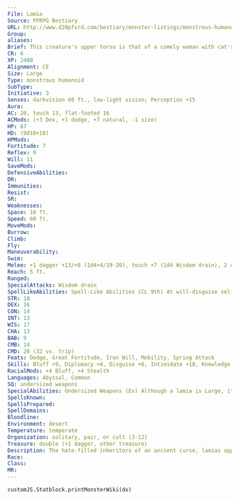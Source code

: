 ```yaml
---
File: Lamia
Source: PFRPG Bestiary
URL: http://www.d20pfsrd.com/bestiary/monster-listings/monstrous-humanoids/lamia
Group: 
aliases: 
Brief: This creature's upper torso is that of a comely woman with cat's eyes and sharp fangs, while her lower body is that of a lion.
CR: 6
XP: 2400
Alignment: CE
Size: Large
Type: monstrous humanoid
SubType: 
Initiative: 3
Senses: darkvision 60 ft., low-light vision; Perception +15
Aura: 
AC: 20, touch 13, flat-footed 16
ACMods: (+3 Dex, +1 dodge, +7 natural, -1 size)
HP: 67
HD: (9d10+18)
HPMods: 
Fortitude: 7
Reflex: 9
Will: 11
SaveMods: 
DefensiveAbilities: 
DR: 
Immunities: 
Resist: 
SR: 
Weaknesses: 
Space: 10 ft.
Speed: 60 ft.
MoveMods: 
Burrow: 
Climb: 
Fly: 
Maneuverability: 
Swim: 
Melee: +1 dagger +13/+8 (1d4+4/19-20), touch +7 (1d4 Wisdom drain), 2 claws +7 (1d4+2)
Reach: 5 ft.
Ranged: 
SpecialAttacks: Wisdom drain
SpellLikeAbilities: Spell-Like Abilities (CL 9th) At will-disguise self, ventriloquism 3/day-charm monster (DC 15), major image (DC 14), mirror image, suggestion (DC 14) 1/day-deep slumber (DC 14)
STR: 18
DEX: 16
CON: 14
INT: 13
WIS: 17
CHA: 13
BAB: 9
CMB: 14
CMD: 28 (32 vs. trip)
Feats: Dodge, Great Fortitude, Iron Will, Mobility, Spring Attack
Skills: Bluff +9, Diplomacy +4, Disguise +6, Intimidate +10, Knowledge (religion) +4, Perception +15, Stealth +15, Survival +12
RacialMods: +4 Bluff, +4 Stealth
Languages: Abyssal, Common
SQ: undersized weapons
SpecialAbilities: Undersized Weapons (Ex) Although a lamia is Large, its upper torso is the same size as that of a Medium humanoid. As a result, lamias wield weapons as if they were one size category smaller than their actual size (Medium for most lamias). Wisdom Drain (Su) A lamia drains 1d4 points of Wisdom each time it hits with its melee touch attack. (Unlike with other kinds of ability drain attacks, a lamia does not heal any damage when it uses its Wisdom drain.) Lamias try to use this power early in an encounter to make foes more susceptible to charm monster and suggestion.
SpellsKnown: 
SpellsPrepared: 
SpellDomains: 
Bloodline: 
Environment: desert
Temperature: temperate
Organization: solitary, pair, or cult (3-12)
Treasure: double (+1 dagger, other treasure)
Description: The hate-filled inheritors of an ancient curse, lamias appear as lean and attractive women from the waist up, while below they possess the bodies of powerful lions. Even their humanoid features bear distinctly feline traits, their eyes slitted and feral and their teeth like predatory fangs. A typical lamia stands over 6 feet tall, measures more than 8 feet long, and weighs upward of 650 pounds. Lamias are attracted to the ruined and forsaken parts of the world. Crumbling keeps, abandoned cities, and forgotten monuments all satisfy these deadly hunters' cruel aesthetic- particularly those in arid or otherwise lifeless environs. Foremost, though, lamias favor decrepit temples. They delight in seeing the shrines of good deities in ruins and go out of their way to bring hardship to thriving holy places. Lamias look to the eldest female of the group as their leader, mother, and shaman, cleaving to her with fanatical reverence. While lamias shun most religious followings- viewing such as the source of the curse that blighted them with bestial forms-lamia elders claim to hear the whispers of the scouring desert winds and know the cold whims of the stars, drawing upon such mystical sources to lead their people. The lamias presented here are but the most common and least powerful members of this cursed race, with others bearing serpentine, avian, and even more perverse forms.
Race: 
Class: 
MR: 
---
```

```dataviewjs
customJS.Statblock.printMonsterWiki(dv)
```
